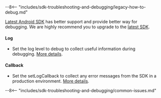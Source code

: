 --8<-- "includes/sdk-troubleshooting-and-debugging/legacy-how-to-debug.md"

[Latest Android SDK](../android-kotlin) has better support and provide better way for debugging. We are highly recommend you to upgrade to the [latest SDK](../sdk-architecture/).

#### Log

- Set the log level to debug to collect useful information during debugging. [More details](../#log-level).

#### Callback

- Set the setLogCallback to collect any error messages from the SDK in a production environment. [More details](../#set-log-callback).

--8<-- "includes/sdk-troubleshooting-and-debugging/common-issues.md"
